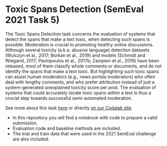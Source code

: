 # Toxic Spans Detection (SemEval 2021 Task 5)

The Toxic Spans Detection task concerns the evaluation of systems that detect the spans that make a text toxic, when detecting such spans is possible. Moderation is crucial to promoting healthy online discussions. Although several toxicity (a.k.a. abusive language) detection datasets (Wulczyn et al., 2017; Borkan et al., 2019) and models (Schmidt and Wiegand, 2017; Pavlopoulos et al., 2017b; Zampieri et al., 2019) have been released, most of them classify whole comments or documents, and do not identify the spans that make a text toxic. But highlighting such toxic spans can assist human moderators (e.g., news portals moderators) who often deal with lengthy comments, and who prefer attribution instead of just a system-generated unexplained toxicity score per post. The evaluation of systems that could accurately locate toxic spans within a text is thus a crucial step towards successful semi-automated moderation.

See more about this task [here](https://sites.google.com/view/toxicspans) or directly [on our Codalab site](https://competitions.codalab.org/competitions/25623#learn_the_details-overview).

* In this repository you will find a notebook with code to prepare a valid submission.
* Evaluation code and baseline methods are included.
* The trial and train data that were used in the 2021 SemEval challenge are also included.
